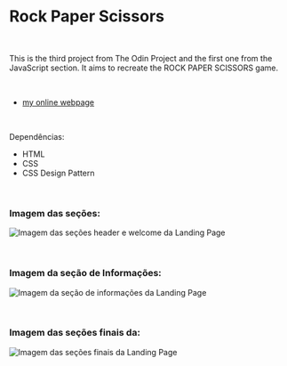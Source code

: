 # Rock Paper Scissors
 

<br />

This is the third project from The Odin Project and the first one from the JavaScript section. It aims to recreate the ROCK PAPER SCISSORS game.

<br />


- [my online webpage]()


<br />

Dependências:

- HTML
- CSS
- CSS Design Pattern



<br />


### Imagem das seções:

![Imagem das seções header e welcome da Landing Page](/public/images/)


<br />


### Imagem da seção de Informações:

![Imagem da seção de informações da Landing Page](/public/images/)


<br />


### Imagem das seções finais da:

![Imagem das seções finais da Landing Page](/public/images/)






<br />

<br />
<br />

